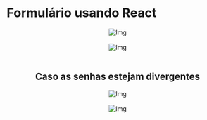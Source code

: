 # Formulário usando React

<div align="center">
  <img src="https://raw.githubusercontent.com/GabrielCordeiroBarrosoTeles/Imgs_repositorios/refs/heads/main/Form_React/img1.png" alt="Img">
</div>
<br>
<div align="center">
  <img src="https://raw.githubusercontent.com/GabrielCordeiroBarrosoTeles/Imgs_repositorios/refs/heads/main/Form_React/img2.png" alt="Img">
</div>
<br>
<div align="center">
  <h2>Caso as senhas estejam divergentes</h2>
  <img src="https://raw.githubusercontent.com/GabrielCordeiroBarrosoTeles/Imgs_repositorios/refs/heads/main/Form_React/img3.png" alt="Img">
</div>
<br>
<div align="center">
  <img src="https://raw.githubusercontent.com/GabrielCordeiroBarrosoTeles/Imgs_repositorios/refs/heads/main/Form_React/img3.png" alt="Img">
</div>
